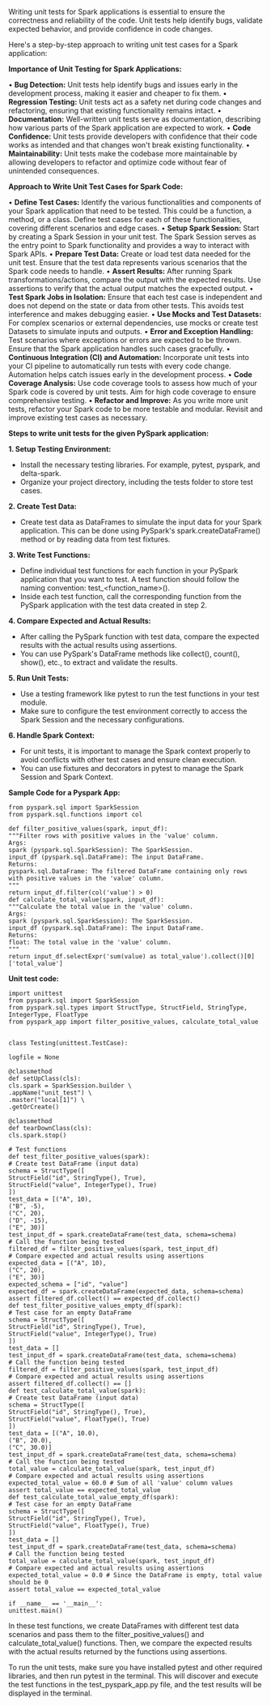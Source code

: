 Writing unit tests for Spark applications is essential to ensure the correctness and reliability of the code. Unit tests help identify bugs, validate expected behavior, and provide confidence in code changes.
 
Here's a step-by-step approach to writing unit test cases for a Spark application:

**Importance of Unit Testing for Spark Applications:**

•	**Bug Detection:** Unit tests help identify bugs and issues early in the development process, making it easier and cheaper to fix them.
•	**Regression Testing:** Unit tests act as a safety net during code changes and refactoring, ensuring that existing functionality remains intact.
•	**Documentation:** Well-written unit tests serve as documentation, describing how various parts of the Spark application are expected to work.
•	**Code Confidence:** Unit tests provide developers with confidence that their code works as intended and that changes won't break existing functionality.
•	**Maintainability:** Unit tests make the codebase more maintainable by allowing developers to refactor and optimize code without fear of unintended consequences.

**Approach to Write Unit Test Cases for Spark Code:**

•	**Define Test Cases:** Identify the various functionalities and components of your Spark application that need to be tested. This could be a function, a method, or a class. Define test cases for each of these functionalities, covering different scenarios and edge cases.
•	**Setup Spark Session:** Start by creating a Spark Session in your unit test. The Spark Session serves as the entry point to Spark functionality and provides a way to interact with Spark APIs.
•	**Prepare Test Data:** Create or load test data needed for the unit test. Ensure that the test data represents various scenarios that the Spark code needs to handle.
•	**Assert Results:** After running Spark transformations/actions, compare the output with the expected results. Use assertions to verify that the actual output matches the expected output.
•	**Test Spark Jobs in Isolation:** Ensure that each test case is independent and does not depend on the state or data from other tests. This avoids test interference and makes debugging easier.
•	**Use Mocks and Test Datasets:** For complex scenarios or external dependencies, use mocks or create test Datasets to simulate inputs and outputs.
•	**Error and Exception Handling:** Test scenarios where exceptions or errors are expected to be thrown. Ensure that the Spark application handles such cases gracefully.
•	**Continuous Integration (CI) and Automation:** Incorporate unit tests into your CI pipeline to automatically run tests with every code change. Automation helps catch issues early in the development process.
•	**Code Coverage Analysis:** Use code coverage tools to assess how much of your Spark code is covered by unit tests. Aim for high code coverage to ensure comprehensive testing.
•	**Refactor and Improve:** As you write more unit tests, refactor your Spark code to be more testable and modular. Revisit and improve existing test cases as necessary.



 **Steps to write unit tests for the given PySpark application:**

**1.	Setup Testing Environment:**
- 	Install the necessary testing libraries. For example, pytest, pyspark, and delta-spark.
- 	Organize your project directory, including the tests folder to store test cases.

**2.	Create Test Data:**
- 	Create test data as DataFrames to simulate the input data for your Spark application. This can be done using PySpark's spark.createDataFrame() method or by reading data from test fixtures.

**3.	Write Test Functions:**
- 	Define individual test functions for each function in your PySpark application that you want to test. A test function should follow the naming convention: test_<function_name>().
- 	Inside each test function, call the corresponding function from the PySpark application with the test data created in step 2.

**4.	Compare Expected and Actual Results:**
- 	After calling the PySpark function with test data, compare the expected results with the actual results using assertions.
- 	You can use PySpark's DataFrame methods like collect(), count(), show(), etc., to extract and validate the results.

**5.	Run Unit Tests:**
- 	Use a testing framework like pytest to run the test functions in your test module.
- 	Make sure to configure the test environment correctly to access the Spark Session and the necessary configurations.

**6.	Handle Spark Context:**
- 	For unit tests, it is important to manage the Spark context properly to avoid conflicts with other test cases and ensure clean execution.
- 	You can use fixtures and decorators in pytest to manage the Spark Session and Spark Context.

**Sample Code for a Pyspark App:**


```
from pyspark.sql import SparkSession
from pyspark.sql.functions import col

def filter_positive_values(spark, input_df):
"""Filter rows with positive values in the 'value' column.
Args:
spark (pyspark.sql.SparkSession): The SparkSession.
input_df (pyspark.sql.DataFrame): The input DataFrame.
Returns:
pyspark.sql.DataFrame: The filtered DataFrame containing only rows with positive values in the 'value' column.
"""
return input_df.filter(col('value') > 0)
def calculate_total_value(spark, input_df):
"""Calculate the total value in the 'value' column.
Args:
spark (pyspark.sql.SparkSession): The SparkSession.
input_df (pyspark.sql.DataFrame): The input DataFrame.
Returns:
float: The total value in the 'value' column.
"""
return input_df.selectExpr('sum(value) as total_value').collect()[0]['total_value']
```



**Unit test code:**


```
import unittest
from pyspark.sql import SparkSession
from pyspark.sql.types import StructType, StructField, StringType, IntegerType, FloatType
from pyspark_app import filter_positive_values, calculate_total_value


class Testing(unittest.TestCase):

logfile = None

@classmethod
def setUpClass(cls):
cls.spark = SparkSession.builder \
.appName("unit_test") \
.master("local[1]") \
.getOrCreate()

@classmethod
def tearDownClass(cls):
cls.spark.stop()

# Test functions
def test_filter_positive_values(spark):
# Create test DataFrame (input data)
schema = StructType([
StructField("id", StringType(), True),
StructField("value", IntegerType(), True)
])
test_data = [("A", 10),
("B", -5),
("C", 20),
("D", -15),
("E", 30)]
test_input_df = spark.createDataFrame(test_data, schema=schema)
# Call the function being tested
filtered_df = filter_positive_values(spark, test_input_df)
# Compare expected and actual results using assertions
expected_data = [("A", 10),
("C", 20),
("E", 30)]
expected_schema = ["id", "value"]
expected_df = spark.createDataFrame(expected_data, schema=schema)
assert filtered_df.collect() == expected_df.collect()
def test_filter_positive_values_empty_df(spark):
# Test case for an empty DataFrame
schema = StructType([
StructField("id", StringType(), True),
StructField("value", IntegerType(), True)
])
test_data = []
test_input_df = spark.createDataFrame(test_data, schema=schema)
# Call the function being tested
filtered_df = filter_positive_values(spark, test_input_df)
# Compare expected and actual results using assertions
assert filtered_df.collect() == []
def test_calculate_total_value(spark):
# Create test DataFrame (input data)
schema = StructType([
StructField("id", StringType(), True),
StructField("value", FloatType(), True)
])
test_data = [("A", 10.0),
("B", 20.0),
("C", 30.0)]
test_input_df = spark.createDataFrame(test_data, schema=schema)
# Call the function being tested
total_value = calculate_total_value(spark, test_input_df)
# Compare expected and actual results using assertions
expected_total_value = 60.0 # Sum of all 'value' column values
assert total_value == expected_total_value
def test_calculate_total_value_empty_df(spark):
# Test case for an empty DataFrame
schema = StructType([
StructField("id", StringType(), True),
StructField("value", FloatType(), True)
])
test_data = []
test_input_df = spark.createDataFrame(test_data, schema=schema)
# Call the function being tested
total_value = calculate_total_value(spark, test_input_df)
# Compare expected and actual results using assertions
expected_total_value = 0.0 # Since the DataFrame is empty, total value should be 0
assert total_value == expected_total_value

if __name__ == '__main__':
unittest.main()
```




In these test functions, we create DataFrames with different test data scenarios and pass them to the filter_positive_values() and calculate_total_value() functions. Then, we compare the expected results with the actual results returned by the functions using assertions.

To run the unit tests, make sure you have installed pytest and other required libraries, and then run pytest in the terminal. This will discover and execute the test functions in the test_pyspark_app.py file, and the test results will be displayed in the terminal.
